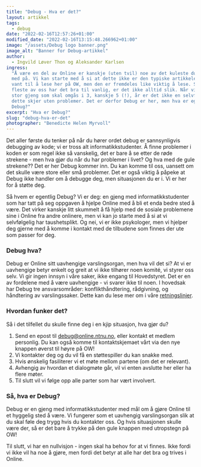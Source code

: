 ```yaml
---
title: "Debug - Hva er det?"
layout: artikkel
tags:
  - debug
date: "2022-02-16T12:57:26+01:00"
modified_date: "2022-02-16T13:15:48.266962+01:00"
image: "/assets/Debug logo banner.png"
image_alt: "Banner for Debug-artikkel"
author:
  - Ingvild Løver Thon og Aleksander Karlsen
ingress:
  "Å være en del av Online er kanskje (uten tvil) noe av det kuleste du kan være
  med på. Vi kan starte med å si at dette ikke er den typiske artikkelen du er
  vant til å lese her på OW, men den er fremdeles like viktig å lese. Selv om de
  fleste av oss har det bra til vanlig, er det ikke alltid slik. Når vi er en
  stor gjeng som skal omgås i 3, kanskje 5 (!), år er det ikke en selvfølge at
  dette skjer uten problemer. Det er derfor Debug er her, men hva er egentlig
  Debug?"
excerpt: "Hva er Debug?"
slug: "debug-hva-er-det"
photographer: "Benedicte Helen Myrvoll"
---
```


Det aller første du tenker på når du hører ordet debug er sannsynligvis
debugging av kode; vi er tross alt informatikkstudenter. Å finne problemer i
koden er som regel ikke så vanskelig, det er bare å se etter de røde strekene -
men hva gjør du når du har problemer i livet? Og hva med de gule strekene?? Det
er her Debug kommer inn. Du kan komme til oss, uansett om det skulle være store
eller små problemer. Det er også viktig å påpeke at Debug ikke handler om å
debugge deg, men situasjonen du er i. Vi er her for å støtte deg.

Så hvem er egentlig Debug? Vi er deg: en gjeng med informatikkstudenter som har
tatt på seg oppgaven å hjelpe Online med å bli et enda bedre sted å være. Det
virker kanskje litt skummelt å få hjelp med de sosiale problemene sine i Online
fra andre onlinere, men vi kan jo starte med å si at vi selvfølgelig har
taushetsplikt. Og nei, vi er ikke psykologer, men vi hjelper deg gjerne med å
komme i kontakt med de tilbudene som finnes der ute som passer for deg.

### Debug hva?

Debug er Online sitt uavhengige varslingsorgan, men hva vil det si? At vi er
uavhengige betyr enkelt og greit at vi ikke tilhører noen komité, vi styrer oss
selv. Vi gir ingen innsyn i våre saker, ikke engang til Hovedstyret. Det er en
av fordelene med å være uavhengige - vi svarer ikke til noen. I hovedsak har
Debug tre ansvarsområder: konflikthåndtering, rådgivning, og håndtering av
varslingssaker. Dette kan du lese mer om i våre
[retningslinjer](https://old.online.ntnu.no/wiki/online/info/innsikt-og-interface/retningslinjer/debug/).

### Hvordan funker det?

Så i det tilfellet du skulle finne deg i en kjip situasjon, hva gjør du?

1. Send en epost til debug@online.ntnu.no, eller kontakt et medlem personlig. Du
   kan også komme til kontaktskjemaet vårt via den nye knappen øverst til høyre
   på OW!
2. Vi kontakter deg og du vil få en støttespiller du kan snakke med.
3. Hvis ønskelig fasiliterer vi et møte mellom partene (om det er relevant).
4. Avhengig av hvordan et dialogmøte går, vil vi enten avslutte her eller ha
   flere møter.
5. Til slutt vil vi følge opp alle parter som har vært involvert.

### Så, hva er Debug?

Debug er en gjeng med informatikkstudenter med mål om å gjøre Online til et
hyggelig sted å være. Vi fungerer som et uavhengig varslingsorgan slik at du
skal føle deg trygg hvis du kontakter oss. Og hvis situasjonen skulle være der,
så er det bare å trykke på den gule knappen med utropstegn på OW!

Til slutt, vi har en nullvisjon - ingen skal ha behov for at vi finnes. Ikke
fordi vi ikke vil ha noe å gjøre, men fordi det betyr at alle har det bra og
trives i Online.
